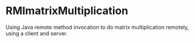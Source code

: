 # RMImatrixMultiplication

Using Java remote method invocation to do matrix multiplication remotely, using a client and server. 
